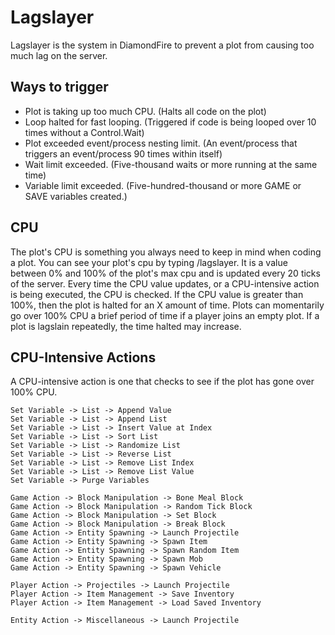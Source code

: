 # Lagslayer

Lagslayer is the system in DiamondFire to prevent a plot from causing too much lag on the server.

## Ways to trigger
- Plot is taking up too much CPU. (Halts all code on the plot)
- Loop halted for fast looping. (Triggered if code is being looped over 10 times without a Control.Wait)
- Plot exceeded event/process nesting limit. (An event/process that triggers an event/process 90 times within itself)
- Wait limit exceeded. (Five-thousand waits or more running at the same time)
- Variable limit exceeded. (Five-hundred-thousand or more GAME or SAVE variables created.)

## CPU
The plot's CPU is something you always need to keep in mind when coding a plot. You can see your plot's cpu by typing /lagslayer. It is a value between 0% and 100% of the plot's max cpu and is updated every 20 ticks of the server. Every time the CPU value updates, or a CPU-intensive action is being executed, the CPU is checked. If the CPU value is greater than 100%, then the plot is halted for an X amount of time. Plots can momentarily go over 100% CPU a brief period of time if a player joins an empty plot. If a plot is lagslain repeatedly, the time halted may increase.

## CPU-Intensive Actions

A CPU-intensive action is one that checks to see if the plot has gone over 100% CPU.

`Set Variable -> List -> Append Value`  
`Set Variable -> List -> Append List`  
`Set Variable -> List -> Insert Value at Index`  
`Set Variable -> List -> Sort List`  
`Set Variable -> List -> Randomize List`  
`Set Variable -> List -> Reverse List`  
`Set Variable -> List -> Remove List Index`  
`Set Variable -> List -> Remove List Value`  
`Set Variable -> Purge Variables`  

`Game Action -> Block Manipulation -> Bone Meal Block`  
`Game Action -> Block Manipulation -> Random Tick Block`  
`Game Action -> Block Manipulation -> Set Block`  
`Game Action -> Block Manipulation -> Break Block`  
`Game Action -> Entity Spawning -> Launch Projectile`  
`Game Action -> Entity Spawning -> Spawn Item`  
`Game Action -> Entity Spawning -> Spawn Random Item`  
`Game Action -> Entity Spawning -> Spawn Mob`  
`Game Action -> Entity Spawning -> Spawn Vehicle`  

`Player Action -> Projectiles -> Launch Projectile`  
`Player Action -> Item Management -> Save Inventory`  
`Player Action -> Item Management -> Load Saved Inventory`  

`Entity Action -> Miscellaneous -> Launch Projectile`  
